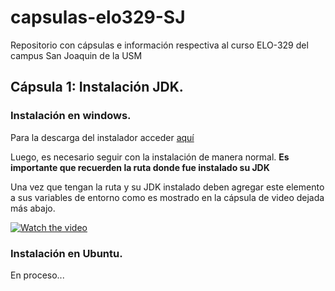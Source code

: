 # capsulas-elo329-SJ
Repositorio con cápsulas e información respectiva al curso ELO-329 del campus San Joaquin de la USM

## Cápsula 1: Instalación JDK.
### Instalación en windows.
Para la descarga del instalador acceder [aquí](https://www.oracle.com/java/technologies/downloads/#jdk17-windows)

Luego, es necesario seguir con la instalación de manera normal. **Es importante que recuerden la ruta donde fue instalado su JDK**

Una vez que tengan la ruta y su JDK instalado deben agregar este elemento a sus variables de entorno como es mostrado en la cápsula de video dejada más abajo.

[![Watch the video](https://i.ibb.co/dkM1WDg/Captura-de-pantalla-2022-03-21-222252.png)](https://drive.google.com/file/d/17Ns_GZTskopNOLs3Lix6TtX20U4OzuDm/view)

### Instalación en Ubuntu.
En proceso...
